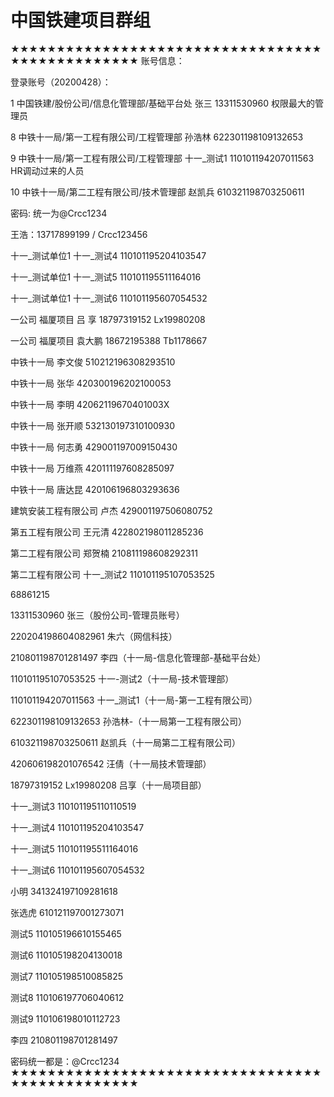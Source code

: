 # 中国铁建项目群组




★★★★★★★★★★★★★★★★★★★★★★★★★★★★★★★★★★★★★★★★★★★★★★★★
账号信息：

登录账号（20200428）：   



1  中国铁建/股份公司/信息化管理部/基础平台处  张三  13311530960  权限最大的管理员

8  中铁十一局/第一工程有限公司/工程管理部  孙浩林  622301198109132653  

9  中铁十一局/第一工程有限公司/工程管理部  十一_测试1  110101194207011563  HR调动过来的人员

10  中铁十一局/第二工程有限公司/技术管理部  赵凯兵  610321198703250611  

  密码: 统一为@Crcc1234      
        
  王浩：13717899199 / Crcc123456      
        
  十一_测试单位1  十一_测试4  110101195204103547  
  
  十一_测试单位1  十一_测试5  110101195511164016  
  
  十一_测试单位1  十一_测试6  110101195607054532  
  
  一公司 福厦项目     吕   享 18797319152  Lx19980208
  
  一公司 福厦项目    袁大鹏 18672195388  Tb1178667
        
  中铁十一局  李文俊  510212196308293510  
  
  中铁十一局  张华  420300196202100053  
  
  中铁十一局  李明  42062119670401003X  
  
  中铁十一局  张开顺  532130197310100930  
  
  中铁十一局  何志勇  429001197009150430  
  
  中铁十一局  万维燕  420111197608285097  
  
  中铁十一局  唐达昆  420106196803293636  
  
  建筑安装工程有限公司  卢杰  429001197506080752  
  
  第五工程有限公司  王元清  422802198011285236  
  
  第二工程有限公司  郑贺楠  210811198608292311  
  
  第二工程有限公司  十一_测试2  110101195107053525  
  

68861215

13311530960         张三（股份公司-管理员账号）

220204198604082961  朱六（网信科技）

210801198701281497  李四（十一局-信息化管理部-基础平台处）

110101195107053525  十一-测试2（十一局-技术管理部）

110101194207011563  十一_测试1（十一局-第一工程有限公司）

622301198109132653  孙浩林-（十一局第一工程有限公司）

610321198703250611  赵凯兵（十一局第二工程有限公司）

420606198201076542  汪倩（十一局技术管理部）

18797319152  Lx19980208  吕享（十一局项目部）

十一_测试3  110101195110110519

十一_测试4  110101195204103547

十一_测试5   110101195511164016

十一_测试6  110101195607054532

小明       341324197109281618

张选虎     610121197001273071

测试5      110105196610155465

测试6      110105198204130018

测试7      110105198510085825

测试8      110106197706040612

测试9      110106198010112723

李四 210801198701281497


密码统一都是：@Crcc1234
★★★★★★★★★★★★★★★★★★★★★★★★★★★★★★★★★★★★★★★★★★★★★★★★